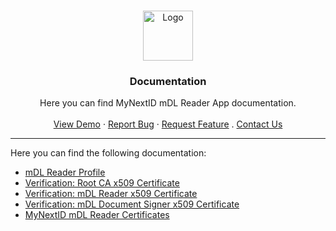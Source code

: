<!-- PROJECT LOGO -->
<br />
<p align="center">
  <a href="https://github.com/MyNextID/mDL-verifier">
    <img src="https://mynext.id/wp-content/uploads/2022/04/logo_mynextID.svg" alt="Logo" width="80" height="80">
  </a>

  <h3 align="center">Documentation</h3>

  <p align="center">
    Here you can find MyNextID mDL Reader App documentation.
    <br />
    <br />
    <a href="https://mdl-verifier.mynext.id">View Demo</a>
    ·
    <a href="https://github.com/MyNextID/mDL-verifier/issues">Report Bug</a>
    ·
    <a href="https://github.com/MyNextID/mDL-verifier/issues">Request Feature</a>
    .
    <a href="mailto:development@mynext.id">Contact Us</a>
  </p>
</p>

----

Here you can find the following documentation:

- [mDL Reader Profile](mdl-reader-profile.md)
- [Verification: Root CA x509 Certificate](verification-x509-root-ca.md)
- [Verification: mDL Reader x509 Certificate](verification-x509-mdl-reader.md)
- [Verification: mDL Document Signer x509 Certificate](verification-x509-document-signer.md)
- [MyNextID mDL Reader Certificates](https://github.com/MyNextID/mDL-verifier/tree/main/certificates/2023-interop-spruce-aamva)
